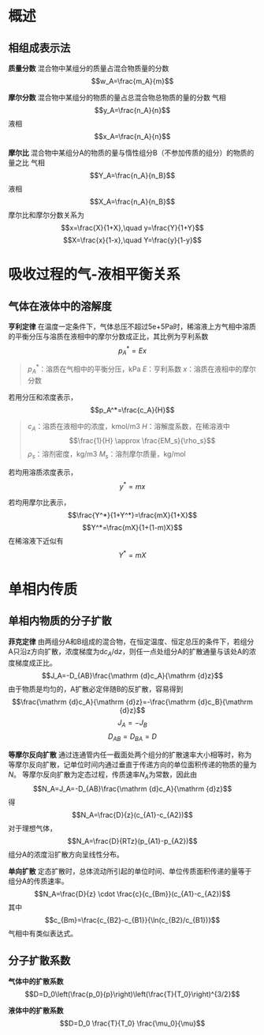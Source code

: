 # 概述
## 相组成表示法
**质量分数**
混合物中某组分的质量占混合物质量的分数
$$w_A=\frac{m_A}{m}$$

**摩尔分数**
混合物中某组分的物质的量占总混合物总物质的量的分数
气相$$y_A=\frac{n_A}{n}$$
液相$$x_A=\frac{n_A}{n}$$

**摩尔比**
混合物中某组分A的物质的量与惰性组分B（不参加传质的组分）的物质的量之比
气相
$$Y_A=\frac{n_A}{n_B}$$
液相
$$X_A=\frac{n_A}{n_B}$$
摩尔比和摩尔分数关系为
$$x=\frac{X}{1+X},\quad y=\frac{Y}{1+Y}$$
$$X=\frac{x}{1-x},\quad Y=\frac{y}{1-y}$$

# 吸收过程的气-液相平衡关系
## 气体在液体中的溶解度
**亨利定律**
在温度一定条件下，气体总压不超过5e+5Pa时，稀溶液上方气相中溶质的平衡分压与溶质在液相中的摩尔分数成正比，其比例为亨利系数
$$p_A^*=Ex$$
>$p_A^*$：溶质在气相中的平衡分压，kPa
>$E$：亨利系数
>$x$：溶质在液相中的摩尔分数

若用分压和浓度表示，
$$p_A^*=\frac{c_A}{H}$$
>$c_A$：溶质在液相中的浓度，kmol/m3
>$H$：溶解度系数，在稀溶液中$$\frac{1}{H} \approx \frac{EM_s}{\rho_s}$$
>$\rho_s$：溶剂密度，kg/m3
>$M_s$：溶剂摩尔质量，kg/mol

若均用溶质浓度表示，
$$y^*=mx$$

若均用摩尔比表示，
$$\frac{Y^*}{1+Y^*}=\frac{mX}{1+X}$$
$$Y^*=\frac{mX}{1+(1-m)X}$$
在稀溶液下近似有
$$Y^*=mX$$

# 单相内传质
## 单相内物质的分子扩散
**菲克定律**
由两组分A和B组成的混合物，在恒定温度、恒定总压的条件下，若组分A只沿z方向扩散，浓度梯度为$\mathrm {d}c_A/\mathrm {d}z$，则任一点处组分A的扩散通量与该处A的浓度梯度成正比。
$$J_A=-D_{AB}\frac{\mathrm {d}c_A}{\mathrm {d}z}$$
由于物质是均匀的，A扩散必定伴随B的反扩散，容易得到
$$\frac{\mathrm {d}c_A}{\mathrm {d}z}=-\frac{\mathrm {d}c_B}{\mathrm {d}z}$$
$$J_A=-J_B$$
$$D_{AB}=D_{BA}=D$$

**等摩尔反向扩散**
通过连通管内任一截面处两个组分的扩散速率大小相等时，称为等摩尔反向扩散，记单位时间内通过垂直于传递方向的单位面积传递的物质的量为$N$。
等摩尔反向扩散为定态过程，传质速率$N_A$为常数，因此由
$$N_A=J_A=-D_{AB}\frac{\mathrm {d}c_A}{\mathrm {d}z}$$
得
$$N_A=\frac{D}{z}(c_{A1}-c_{A2})$$
对于理想气体，
$$N_A=\frac{D}{RTz}(p_{A1}-p_{A2})$$
组分A的浓度沿扩散方向呈线性分布。

**单向扩散**
定态扩散时，总体流动所引起的单位时间、单位传质面积传递的量等于组分A的传质速率。
$$N_A=\frac{D}{z} \cdot \frac{c}{c_{Bm}}(c_{A1}-c_{A2})$$
其中$$c_{Bm}=\frac{c_{B2}-c_{B1}}{\ln(c_{B2}/c_{B1})}$$
气相中有类似表达式。

## 分子扩散系数
**气体中的扩散系数**
$$D=D_0\left(\frac{p_0}{p}\right)\left(\frac{T}{T_0}\right)^{3/2}$$

**液体中的扩散系数**
$$D=D_0 \frac{T}{T_0} \frac{\mu_0}{\mu}$$

